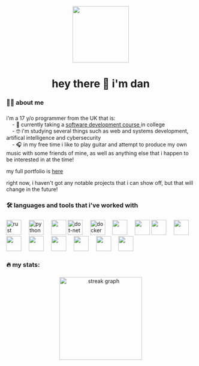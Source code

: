 <div align="center" >
  <img height="150" src="https://avatars.githubusercontent.com/u/68643853?s=96&v=4" />
</div>

###

<h1 align="center">hey there 👋 i'm dan</h1>

###

<h3 align="left">👩‍💻  about me </h3>

###

<p align="left">i'm a 17 y/o programmer from the UK that is: <br/>&nbsp;&nbsp;&nbsp;&nbsp;- 🏫 currently taking a <a href="https://www.strode-college.ac.uk/courses/our-courses/digital-production,-design-and-d/?subject=&type=16744" target="_blank">
    software development course
</a> in college  <br>&nbsp;&nbsp;&nbsp;&nbsp;- 🤓 i'm studying several things such as web and systems development, artifical intelligence and cybersecurity<br>&nbsp;&nbsp;&nbsp;&nbsp;- 🎧 in my free time i like to play guitar and attempt to
produce my own music with some friends of mine, as well as anything else that i happen to be interested in at the time! </p>
<p>my full portfolio is <a href="https://collegeportfolio.vercel.app/" target="_blank">here</a></p>

<p>right now, i haven't got any notable projects that i can show off, but that will change in the future!</p>

###

<h3 align="left">🛠 languages and tools that i've worked with</h3>

###

<div align="left">
  <img src="https://cdn.jsdelivr.net/gh/devicons/devicon/icons/rust/rust-plain.svg" height="40" alt="rust logo"  />
  <img width="12" />
  <img src="https://cdn.jsdelivr.net/gh/devicons/devicon/icons/python/python-original.svg" height="40" alt="python logo"/>
  <img width="12" />
  <img src="https://cdn.jsdelivr.net/gh/devicons/devicon/icons/csharp/csharp-original.svg" height="40"/>        
  <img src="https://cdn.jsdelivr.net/gh/devicons/devicon/icons/dot-net/dot-net-plain-wordmark.svg" height="40" alt="dot-net logo"  />
  <img width="12" />
  <img src="https://cdn.jsdelivr.net/gh/devicons/devicon/icons/docker/docker-plain-wordmark.svg" height="40" alt="docker logo"  />
  <img width="12"/>
  <img src="https://www.svgrepo.com/show/353564/cloudflare.svg" height="40"/>
  <img width="12"/>
  <img src="https://cdn.jsdelivr.net/gh/devicons/devicon/icons/typescript/typescript-original.svg" height="40" />
  <img src="https://cdn.jsdelivr.net/gh/devicons/devicon/icons/javascript/javascript-original.svg" height="40" />
  <img width="12"/>        
  <img src="https://cdn.jsdelivr.net/gh/devicons/devicon/icons/react/react-original.svg" height="40"/>
  <img src="https://cdn.jsdelivr.net/gh/devicons/devicon/icons/nextjs/nextjs-original.svg" height="40" />
  <img width="12"/> 
  <img src="https://www.solidjs.com/img/logo/without-wordmark/logo.svg" height="40"/>
  <img width="12"/>
  <img src="https://cdn.jsdelivr.net/gh/devicons/devicon/icons/tailwindcss/tailwindcss-plain.svg" height="40"/>
  <img width="12"/>
  <img src="https://astro.build/assets/press/astro-icon-light-gradient.svg" height="40"/>
  <img width="12"/>
  <img src="https://cdn.jsdelivr.net/gh/devicons/devicon/icons/godot/godot-original.svg" height="40"/>
  <img width="12"/>      
  <img src="https://cdn.jsdelivr.net/gh/devicons/devicon/icons/html5/html5-original-wordmark.svg" height="40"/>
          
</div>

###

<h3 align="left">🔥 my stats:</h3>

###

<div align="center">
  <img src="https://streak-stats.demolab.com?user=decqyd&locale=en&mode=daily&theme=dark&hide_border=false&border_radius=5&order=3" height="220" alt="streak graph"  />
</div>

###

